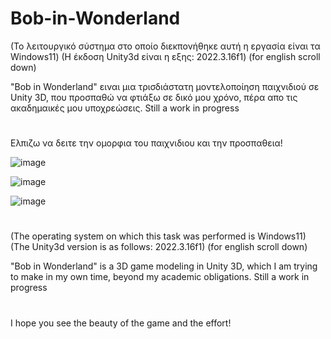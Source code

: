 # Bob-in-Wonderland

(Το λειτουργικό σύστημα στο οποίο διεκπονήθηκε αυτή η εργασία είναι τα Windows11) (Η έκδοση Unity3d είναι η εξης: 2022.3.16f1) (for english scroll down)

"Bob in Wonderland" ειναι μια τρισδιάστατη μοντελοποίηση παιχνιδιού σε Unity 3D, που προσπαθώ να φτιάξω σε δικό μου χρόνο, πέρα απο τις ακαδημαικές μου υποχρεώσεις.
Still a work in progress


#
#
Ελπιζω να δειτε την ομορφια του παιχνιδιου και την προσπαθεια!


![image](https://github.com/StavroulaKoutsikou/Bob-in-Wonderland/assets/72344015/7b129f8a-9a64-46c9-8139-4a378cc54673)

![image](https://github.com/StavroulaKoutsikou/Bob-in-Wonderland/assets/72344015/788d295e-f7eb-4d38-a619-60963d88b796)

![image](https://github.com/StavroulaKoutsikou/Bob-in-Wonderland/assets/72344015/c864b5b7-98ab-4f0d-b9bb-630f1f3ad540)


#
#
#
#
#

(The operating system on which this task was performed is Windows11) (The Unity3d version is as follows: 2022.3.16f1) (for english scroll down)

"Bob in Wonderland" is a 3D game modeling in Unity 3D, which I am trying to make in my own time, beyond my academic obligations.
Still a work in progress

#
#
I hope you see the beauty of the game and the effort!
